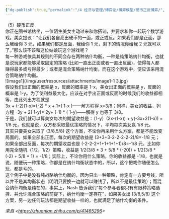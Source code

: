 ```yaml
---
{"dg-publish":true,"permalink":"/4 经济与管理/博弈论/博弈模型/硬币正反博弈/","title":"硬币正反博弈"}
---
```



（5）硬币正反  
你正在图书馆枯坐，一位陌生美女主动过来和你搭讪，并要求和你一起玩个数学游戏。美女提议：“让我们各自亮出硬币的一面，或正或反。如果我们都是正面，那么我给你 3 元，如果我们都是反面，我给你 1 元，剩下的情况你给我 2 元就可以了。”那么该不该和这位姑娘玩这个游戏呢？  
每一种游戏依具其规则的不同会存在两种纳什均衡，一种是纯策略纳什均衡，也就是说玩家都能够采取固定的策略 (比如一直出正面或者一直出反面)，使得每人都赚得最多或亏得最少；或者是混合策略纳什均衡，而在这个游戏中，便应该采用混合策略纳什均衡。  
![image1](/img/user/resources/attachments/image1-1 3.jpg)  
假设我们出正面的概率是 x，反面的概率是 1-x，美女出正面的概率是 y，反面的概率是 1-y。为了使利益最大化，应该在对手出正面或反面的时候我们的收益都相等，由此列出方程就是  
3x + (-2)(1-x)=(-2) \* x + 1\*( 1-x )——解方程得 x=3/8；同样，美女的收益，列方程 -3y + 2( 1-y)= 2y+ (-1) \* ( 1-y)——解得 y 也等于 3/8。  
于是，我们就可以算美女每次的期望收益是：（1-y）(2x-(1-x)) + y(-3x+2(1-x)) = 1/8 元，也就是说，双方都采取最优策略的情况下，平均每次美女赢 1/8 元。  
其实只要美女采取了 (3/8,5/8) 这个方案，不论你再采用什么方案，都是不能改变局面的。如果全部出正面，每次的期望收益是 (3+3+3-2-2-2-2-2)/8=-1/8 元；如果全部出反面，每次的期望收益也是 (-2-2-2+1+1+1+1+1)/8=-1/8 元。比如你用完全随机（1/2，1/2）策略，收益是 1/2(3/8 \* 3 + 5/8 \* (-20)) + 1/2(3/8 \* (-2) + 5/8 \* 1) = -1/8；实际上，不论你用什么策略，你的收益都是 -1/8，也就是说，随便玩一种策略，你都是在纳什均衡状态中的，所以，这个把戏你随便怎么玩，都是亏的。  
这个例子中是没有纯战略纳什均衡的，因为只出一种策略，肯定有一方要亏钱，所以并不是其均衡状态（明明只要换一边就可以赚钱了，所以不是最佳策略）；而混合纳什均衡是纯在的，事实上，Nash 告诉我们“每个参与者都只有有限种策略选择、并允许混合策略的前提下，纳什均衡一定存在”，如果美女出 (3/8,5/8) 这个方案，另一边任何玩法都是期望收益一样的，也就满足了纳什均衡的条件。

*来自 \<<https://zhuanlan.zhihu.com/p/41465296>\>*